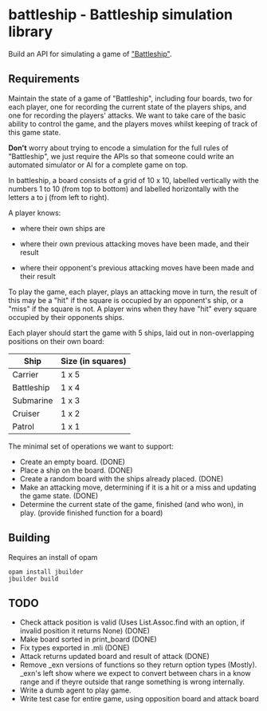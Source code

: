 battleship - Battleship simulation library
==========================================

Build an API for simulating a game of ["Battleship"](http://en.wikipedia.org/wiki/Battleship_(game)).

## Requirements

Maintain the state of a game of "Battleship", including four boards,
two for each player, one for recording the current state of the
players ships, and one for recording the players' attacks. We want to
take care of the basic ability to control the game, and the players
moves whilst keeping of track of this game state.

__Don't__ worry about trying to encode a simulation for the full
rules of "Battleship", we just require the APIs so that someone could
write an automated simulator or AI for a complete game on top.

In battleship, a board consists of a grid of 10 x 10, labelled
vertically with the numbers 1 to 10 (from top to bottom) and labelled
horizontally with the letters a to j (from left to right).

A player knows:

 - where their own ships are

 - where their own previous attacking moves have been made, and their result

 - where their opponent's previous attacking moves have been made and their result

To play the game, each player, plays an attacking move in turn, the
result of this may be a "hit" if the square is occupied by an
opponent's ship, or a "miss" if the square is not. A player wins when
they have "hit" every square occupied by their opponents ships.

Each player should start the game with 5 ships, laid out in
non-overlapping positions on their own board:

| Ship       | Size (in squares) |
| ---------- | ----------------- |
| Carrier    | 1 x 5             |
| Battleship | 1 x 4             |
| Submarine  | 1 x 3             |
| Cruiser    | 1 x 2             |
| Patrol     | 1 x 1             |


The minimal set of operations we want to support:

 - Create an empty board. (DONE)
 - Place a ship on the board. (DONE)
 - Create a random board with the ships already placed. (DONE)
 - Make an attacking move, determining if it is a hit or a miss and
   updating the game state. (DONE)
 - Determine the current state of the game, finished (and who won),
   in play. (provide finished function for a board)

## Building

Requires an install of opam

    opam install jbuilder
    jbuilder build


## TODO

  * Check attack position is valid (Uses List.Assoc.find with an option, if
    invalid position it returns None) (DONE)
  * Make board sorted in print_board (DONE)
  * Fix types exported in .mli (DONE)
  * Attack returns updated board and result of attack (DONE)
  * Remove _exn versions of functions so they return option types (Mostly).
    _exn's left show where we expect to convert between chars in a know range
    and if theyre outside that range something is wrong internally.
  * Write a dumb agent to play game.
  * Write test case for entire game, using opposition board and attack board
